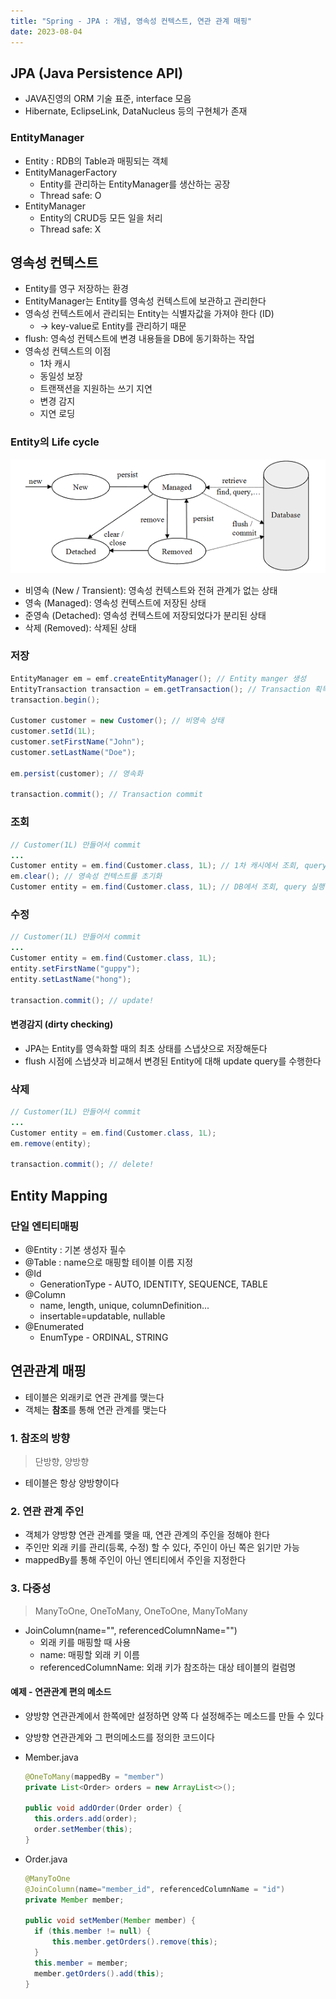 ```yaml
---
title: "Spring - JPA : 개념, 영속성 컨텍스트, 연관 관계 매핑"
date: 2023-08-04
---
```


## JPA (Java Persistence API)

- JAVA진영의 ORM 기술 표준, interface 모음
- Hibernate, EclipseLink, DataNucleus 등의 구현체가 존재

### EntityManager

- Entity : RDB의 Table과 매핑되는 객체
- EntityManagerFactory
  - Entity를 관리하는 EntityManager를 생산하는 공장
  - Thread safe: O
- EntityManager
  - Entity의 CRUD등 모든 일을 처리
  - Thread safe: X

## 영속성 컨텍스트

- Entity를 영구 저장하는 환경
- EntityManager는 Entity를 영속성 컨텍스트에 보관하고 관리한다
- 영속성 컨텍스트에서 관리되는 Entity는 식별자값을 가져야 한다 (ID)
  - -> key-value로 Entity를 관리하기 때문
- flush: 영속성 컨텍스트에 변경 내용들을 DB에 동기화하는 작업
- 영속성 컨텍스트의 이점
  - 1차 캐시
  - 동일성 보장
  - 트랜잭션을 지원하는 쓰기 지연
  - 변경 감지
  - 지연 로딩

### Entity의 Life cycle

![image](/static/image/entity_life_cycle.png)

- 비영속 (New / Transient): 영속성 컨텍스트와 전혀 관계가 없는 상태
- 영속 (Managed): 영속성 컨텍스트에 저장된 상태
- 준영속 (Detached): 영속성 컨텍스트에 저장되었다가 분리된 상태
- 삭제 (Removed): 삭제된 상태

### 저장

```java
EntityManager em = emf.createEntityManager(); // Entity manger 생성
EntityTransaction transaction = em.getTransaction(); // Transaction 획득
transaction.begin();

Customer customer = new Customer(); // 비영속 상태
customer.setId(1L);
customer.setFirstName("John");
customer.setLastName("Doe");

em.persist(customer); // 영속화

transaction.commit(); // Transaction commit
```

### 조회

```java
// Customer(1L) 만들어서 commit
...
Customer entity = em.find(Customer.class, 1L); // 1차 캐시에서 조회, query 실행 X
em.clear(); // 영속성 컨텍스트를 초기화
Customer entity = em.find(Customer.class, 1L); // DB에서 조회, query 실행 O
```

### 수정

```java
// Customer(1L) 만들어서 commit
...
Customer entity = em.find(Customer.class, 1L);
entity.setFirstName("guppy");
entity.setLastName("hong");

transaction.commit(); // update!
```

#### 변경감지 (dirty checking)

- JPA는 Entity를 영속화할 때의 최초 상태를 스냅샷으로 저장해둔다
- flush 시점에 스냅샷과 비교해서 변경된 Entity에 대해 update query를 수행한다

### 삭제

```java
// Customer(1L) 만들어서 commit
...
Customer entity = em.find(Customer.class, 1L);
em.remove(entity);

transaction.commit(); // delete!
```

## Entity Mapping

### 단일 엔티티매핑

- @Entity : 기본 생성자 필수
- @Table : name으로 매핑할 테이블 이름 지정
- @Id
  - GenerationType - AUTO, IDENTITY, SEQUENCE, TABLE
- @Column
  - name, length, unique, columnDefinition...
  - insertable=updatable, nullable
- @Enumerated
  - EnumType - ORDINAL, STRING

## 연관관계 매핑

- 테이블은 외래키로 연관 관계를 맺는다
- 객체는 **참조**를 통해 연관 관계를 맺는다

### 1. 참조의 방향

> 단방향, 양방향

- 테이블은 항상 양방향이다

### 2. 연관 관계 주인

- 객체가 양방향 연관 관계를 맺을 때, 연관 관계의 주인을 정해야 한다
- 주인만 외래 키를 관리(등록, 수정) 할 수 있다, 주인이 아닌 쪽은 읽기만 가능
- mappedBy를 통해 주인이 아닌 엔티티에서 주인을 지정한다

### 3. 다중성

> ManyToOne, OneToMany, OneToOne, ManyToMany

- JoinColumn(name="", referencedColumnName="")
  - 외래 키를 매핑할 때 사용
  - name: 매핑할 외래 키 이름
  - referencedColumnName: 외래 키가 참조하는 대상 테이블의 컬럼명

#### 예제 - 연관관계 편의 메소드

- 양방향 연관관계에서 한쪽에만 설정하면 양쪽 다 설정해주는 메소드를 만들 수 있다
- 양방향 연관관계와 그 편의메소드를 정의한 코드이다
- Member.java

  ```java
  @OneToMany(mappedBy = "member")
  private List<Order> orders = new ArrayList<>();

  public void addOrder(Order order) {
  	this.orders.add(order);
  	order.setMember(this);
  }
  ```

- Order.java

  ```java
  @ManyToOne
  @JoinColumn(name="member_id", referencedColumnName = "id")
  private Member member;

  public void setMember(Member member) {
  	if (this.member != null) {
  		this.member.getOrders().remove(this);
  	}
  	this.member = member;
  	member.getOrders().add(this);
  }
  ```
